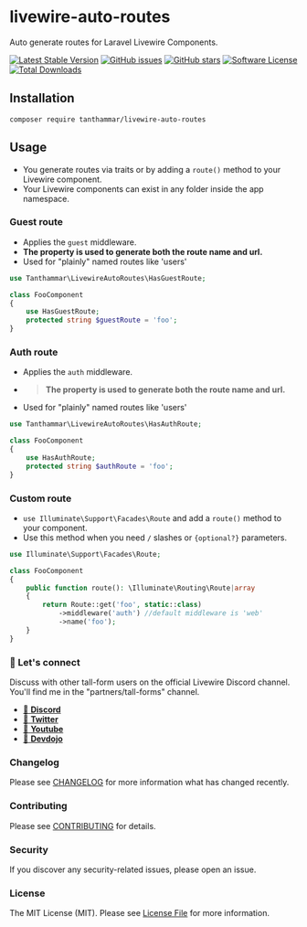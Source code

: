 # livewire-auto-routes
Auto generate routes for Laravel Livewire Components.

[![Latest Stable Version](https://poser.pugx.org/tanthammar/livewire-auto-routes/v)](//packagist.org/packages/tanthammar/livewire-auto-routes)
[![GitHub issues](https://img.shields.io/github/issues/TinaHammar/livewire-auto-routes)](https://github.com/TinaHammar/livewire-auto-routes/issues)
[![GitHub stars](https://img.shields.io/github/stars/TinaHammar/livewire-auto-routes)](https://github.com/TinaHammar/livewire-auto-routes/stargazers)
[![Software License](https://img.shields.io/badge/license-MIT-brightgreen.svg?style=flat-square)](LICENSE.md)
[![Total Downloads](https://img.shields.io/packagist/dt/tanthammar/livewire-auto-routes.svg?style=flat-square)](https://packagist.org/packages/tanthammar/livewire-auto-routes)

## Installation
``` 
composer require tanthammar/livewire-auto-routes
``` 

## Usage
* You generate routes via traits or by adding a `route()` method to your Livewire component.
* Your Livewire components can exist in any folder inside the app namespace.


### Guest route
* Applies the `guest` middleware.
*  **The property is used to generate both the route name and url.**
* Used for "plainly" named routes like 'users'

```php 
use Tanthammar\LivewireAutoRoutes\HasGuestRoute;

class FooComponent 
{
    use HasGuestRoute;
    protected string $guestRoute = 'foo';
}
```

### Auth route
* Applies the `auth` middleware.
* >**The property is used to generate both the route name and url.** 
* Used for "plainly" named routes like 'users'

```php 
use Tanthammar\LivewireAutoRoutes\HasAuthRoute;

class FooComponent 
{
    use HasAuthRoute;
    protected string $authRoute = 'foo';
}
```

### Custom route
* `use Illuminate\Support\Facades\Route` and add a `route()` method to your component. 
* Use this method when you need  `/` slashes or `{optional?}` parameters.

```php
use Illuminate\Support\Facades\Route;

class FooComponent 
{
    public function route(): \Illuminate\Routing\Route|array
    {
        return Route::get('foo', static::class)
            ->middleware('auth') //default middleware is 'web'
            ->name('foo');
    }
}
```

### 💬 Let's connect
Discuss with other tall-form users on the official Livewire Discord channel.
You'll find me in the "partners/tall-forms" channel.

* [🔗 **Discord**](https://discord.gg/livewire)
* [🔗 **Twitter**](https://twitter.com/TinaHammar)
* [🔗 **Youtube**](https://www.youtube.com/channel/UCRPTsZ2OduwzGq3EdiynY2Q)
* [🔗 **Devdojo**](https://devdojo.com/tinahammar)

### Changelog
Please see [CHANGELOG](CHANGELOG.md) for more information what has changed recently.

### Contributing
Please see [CONTRIBUTING](CONTRIBUTING.md) for details.

### Security
If you discover any security-related issues, please open an issue.

### License
The MIT License (MIT). Please see [License File](/LICENSE.md) for more information.
